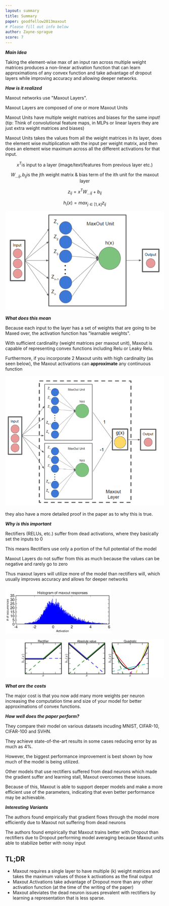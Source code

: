 ```yaml
---
layout: summary
title: Summary
paper: goodfellow2013maxout
# Please fill out info below
author: Zayne-sprague
score: 7
---
```



**_Main Idea_**

Taking the element-wise max of an input ran across multiple weight matrices produces a non-linear activation function
that can learn approximations of any convex function and take advantage of dropout layers while improving accuracy and 
allowing deeper networks.

**_How is it realized_**

Maxout networks use "Maxout Layers".  

Maxout Layers are composed of one or more Maxout Units

Maxout Units have multiple weight matrices and biases for the same input!  
(tip: Think of convolutional feature maps, in MLPs or linear layers they are just extra weight matrices and biases)

Maxout Units takes the values from all the weight matrices in its layer, does the element wise multiplication with the
input per weight matrix, and then does an element wise maximum across all the different activations for that input.

$$
x^T \textrm{is input to a layer (image/text/features from previous layer etc.)}
$$

$$
W_{...ij}, b_{ij} \textrm{is the jth weight matrix & bias term of the ith unit for the maxout layer}
$$

$$
z_{ij} = x^TW_{...ij} + b_{ij} 
$$

$$
h_i(x) = {max}_{j\in[1,k]} z_{ij}
$$


![Simple Maxout Layer (1 unit)](Goodfellow2013maxout_1_a.png)



**_What does this mean_**

Because each input to the layer has a set of weights that are going to be Maxed over, 
the activation function has "learnable weights".

With sufficient cardinality (weight matrices per maxout unit), Maxout is capable of representing convex functions including 
Relu or Leaky Relu.

Furthermore, if you incorporate 2 Maxout units with high cardinality (as seen below), the Maxout activations can **approximate** any continuous function

![Maxout Layer (2 units), any continous function](Goodfellow2013maxout_1_b.png)

they also have a more detailed proof in the paper as to why this is true.


**_Why is this important_**

Rectifiers (RELUs, etc.) suffer from dead activations, where they basically set the inputs to 0

This means Rectifiers use only a portion of the full potential of the model

Maxout Layers do not suffer from this as much because the values can be negative and rarely go to zero

Thus maxout layers will utilize more of the model than rectifiers will, which usually improves accuracy and allows for deeper networks


![Histogram of Maxout activation values](Goodfellow2013maxout_1_c.png)

![Activations + Maxouts Approximations](Goodfellow2013maxout_1_d.jpeg)


**_What are the costs_**

The major cost is that you now add many more weights per neuron increasing the computation time and size of your model 
for better approximations of convex functions.


**_How well does the paper perform?_**

They compare their model on various datasets incuding MNIST, CIFAR-10, CIFAR-100 and SVHN.  

They achieve state-of-the-art results in some cases reducing error by as much as 4%.

However, the biggest performance improvement is best shown by how much of the model is being utilized.  

Other models that use rectifiers suffered from dead neurons which made the gradient suffer and learning stall,
Maxout overcomes these issues.

Because of this, Maxout is able to support deeper models and make a more efficient use of the parameters, indicating that 
even better performance may be achievable.


**_Interesting Variants_**

The authors found empirically that gradient flows through the model more efficiently due to Maxout not suffering from dead neurons

The authors found empirically that Maxout trains better with Dropout than rectifiers due to Dropout performing model 
averaging because Maxout units able to stabilize better with noisy input



## TL;DR
- Maxout requires a single layer to have multiple (k) weight matrices and takes the maximum values of those k activations as the final output
- Maxout Activations take advantage of Dropout more than any other activation function (at the time of the writing of the paper)
- Maxout alleviates the dead neuron issues prevalent with rectifiers by learning a representation that is less sparse.
